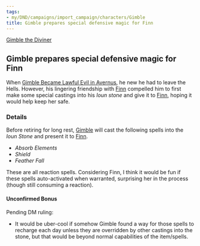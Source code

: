 ```yaml
---
tags:
- my/DND/campaigns/import_campaign/characters/Gimble
title: Gimble prepares special defensive magic for Finn
---
```



[Gimble the Diviner](/dnd/characters/gimble-the-diviner/)

## Gimble prepares special defensive magic for Finn

When [Gimble Became Lawful Evil in Avernus](/dnd/characters/gimble/gimble-became-lawful-evil-in-avernus/), he new he had to leave the Hells. However, his lingering friendship with [Finn](/dnd/characters/finn/) compelled him to first make some special castings into his *Ioun stone* and give it to [Finn](/dnd/characters/finn/), hoping it would help keep her safe.

### Details

Before retiring for long rest, [Gimble](/dnd/characters/gimble-the-diviner/) will cast the following spells into the *Ioun Stone* and present it to [Finn](/dnd/characters/finn/).

- *Absorb Elements*
- *Shield*
- *Feather Fall*

These are all reaction spells. Considering Finn, I think it would be fun if these spells auto-activated when warranted, surprising her in the process (though still consuming a reaction).

#### Unconfirmed Bonus

Pending DM ruling:

- It would be uber-cool if somehow Gimble found a way for those spells to recharge each day unless they are overridden by other castings into the stone, but that would be beyond normal capabilities of the item/spells.
